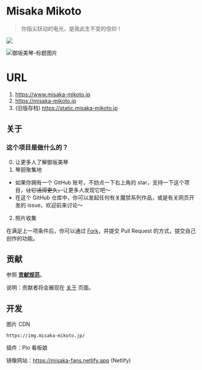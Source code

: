 # Misaka Mikoto

> 你指尖跃动的电光，是我此生不变的信仰！

<a href="https://github.com/misaka-fans/misaka-fans.github.io" target="_blank"><img src="https://img.shields.io/github/stars/misaka-fans/misaka-fans.github.io" /></a>

![御坂美琴-标题图片](https://github.com/shbwb/misaka/blob/main/pic/0EE7D24A-F64D-4818-AEE8-E5C83A5696B3.jpeg)

# URL

1. https://www.misaka-mikoto.jp
2. https://misaka-mikoto.jp
3. (旧版存档) https://static.misaka-mikoto.jp

## 关于

### 这个项目是做什么的？

0. 让更多人了解御坂美琴
1. 琴厨聚集地

- 如果你拥有一个 GitHub 账号，不妨点一下右上角的 star，支持一下这个项目，<del>让它活得更久，</del>让更多人发现它吧～
- 在这个 GitHub 仓库中，你可以发起任何有关魔禁系列作品，或是有关网页开发的 issue，欢迎前来讨论～

2. 照片收集

在满足上一项条件后，你可以通过 [Fork](https://github.com/misaka-fans-photos/misaka-fans-photos.github.io/fork)，并提交 Pull Request 的方式，提交自己创作的功能。

## 贡献

参照 **[贡献规范](./CONTRIBUTING_SPEC.md)**。

说明：贡献者将会展现在 [关于](https://misaka-mikoto.jp/about) 页面。

## 开发

图片 CDN

```
https://img.misaka-mikoto.jp/
```

插件：Pio 看板娘

镜像网站：https://misaka-fans.netlify.app
(Netlify)
